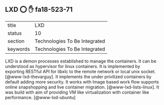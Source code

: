 ## LXD :o: :hand: fa18-523-71


|          |                               |
| -------- | ----------------------------- |
| title    | LXD                           | 
| status   | 10                            |
| section  | Technologies To Be Integrated |
| keywords | Technologies To Be Integrated |



LXD is a demon processes established to manage the containers. It can
be understood as hypervisor for linux containers. It is implemented by
exporting RESTful API for libxlc to the remote network or local unix
socket. [@www-lxd-thevarguy]. It implements the under privilized
containers by default adding more security. It works with Image based
work flow supports online snapshopping and live container
migration. [@www-lxd-lists-linux]. It was build with aim of
providing VM like virtualization with container like
performance. [@www-lxd-ubuntu]

